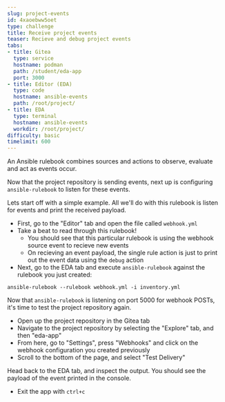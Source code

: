 ```yaml
---
slug: project-events
id: 4xaoebww5oet
type: challenge
title: Receive project events
teaser: Recieve and debug project events
tabs:
- title: Gitea
  type: service
  hostname: podman
  path: /student/eda-app
  port: 3000
- title: Editor (EDA)
  type: code
  hostname: ansible-events
  path: /root/project/
- title: EDA
  type: terminal
  hostname: ansible-events
  workdir: /root/project/
difficulty: basic
timelimit: 600
---
```

An Ansible rulebook combines sources and actions to observe, evaluate and act as events occur.

Now that the project repository is sending events, next up is configuring `ansible-rulebook` to listen for these events.

Lets start off with a simple example. All we'll do with this rulebook is listen for events and print the received payload.

- First, go to the "Editor" tab and open the file called `webhook.yml`
- Take a beat to read through this rulebook!
  - You should see that this particular rulebook is using the webhook source event to recieve new events
  - On recieving an event payload, the single rule action is just to print out the event data using the `debug` action
- Next, go to the EDA tab and execute `ansible-rulebook` against the rulebook you just created:
```
ansible-rulebook --rulebook webhook.yml -i inventory.yml
```

Now that `ansible-rulebook` is listening on port 5000 for webhook POSTs, it's time to test the project repository again.
- Open up the project repository in the Gitea tab
- Navigate to the project repository by selecting the "Explore" tab, and then "eda-app"
- From here, go to "Settings", press "Webhooks" and click on the webhook configuration you created previously
- Scroll to the bottom of the page, and select "Test Delivery"

Head back to the EDA tab, and inspect the output. You should see the payload of the event printed in the console.
- Exit the app with `ctrl+c`